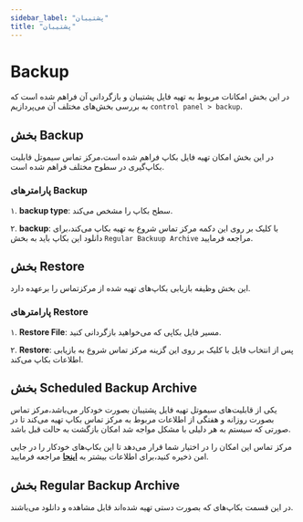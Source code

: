 ```yaml
---
sidebar_label: "پشتیبان"
title: "پشتیبان"
---
```


# Backup

در این بخش امکانات مربوط به تهیه فایل پشتیبان و بازگردانی آن فراهم شده است که به بررسی بخش‌های مختلف آن می‌پردازیم `control panel > backup`.


## بخش Backup
در این بخش امکان تهیه فایل بکاپ فراهم شده است،مرکز تماس سیموتل قابلیت بکاپ‌گیری در سطوح مختلف فراهم شده است.

### پارامتر‌های Backup

۱. **backup type**: سطح بکاپ را مشخص می‌کند.

۲. **backup**: با کلیک بر روی این دکمه مرکز تماس شروع به تهیه بکاپ می‌کند،برای دانلود این بکاپ باید به بخش `Regular Backuup Archive` مراجعه فرمایید.

## بخش Restore
این بخش وظیفه بازیابی بکاپ‌های تهیه شده از مرکزتماس را بر‌عهده دارد.

### پارامتر‌های Restore

۱. **Restore File**: مسیر فایل بکاپی که می‌خواهید بازگردانی کنید.

۲. **Restore**: پس از انتخاب فایل با کلیک بر روی این گزینه مرکز تماس شروع به بازیابی اطلاعات بکاپ می‌کند.

## بخش Scheduled Backup Archive

یکی از قابلیت‌های سیموتل تهیه فایل پشتیبان بصورت خودکار می‌باشد،مرکز تماس بصورت روزانه و هفتگی از اطلاعات مربوط به مرکز تماس بکاپ تهیه می‌کند تا در صورتی که سیستم به هر دلیلی با مشکل مواجه شد امکان بازگشت به حالت قبل باشد.

مرکز تماس این امکان را در اختیار شما قرار می‌دهد تا این بکاپ‌های خودکار را در جایی امن ذخیره کنید،برای اطلاعات بیشتر به **[اینجا](../maintenance/settings/backup_drive/)** مراجعه فرمایید.


## بخش Regular Backup Archive

در این قسمت بکاپ‌های که بصورت دستی تهیه شده‌اند قابل مشاهده و دانلود می‌باشند.


